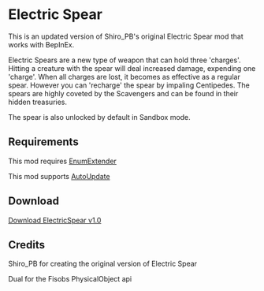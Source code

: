 # Electric Spear
This is an updated version of Shiro_PB's original Electric Spear mod that works with BepInEx.

Electric Spears are a new type of weapon that can hold three 'charges'. Hitting a creature with the spear will deal increased damage, expending one 'charge'. When all charges are lost, it becomes as effective as a regular spear. However you can 'recharge' the spear by impaling Centipedes.
The spears are highly coveted by the Scavengers and can be found in their hidden treasuries.

The spear is also unlocked by default in Sandbox mode.

## Requirements
This mod requires [EnumExtender](https://beestuff.pythonanywhere.com/audb/api/mods/0/1/download/latest)

This mod supports [AutoUpdate](https://beestuff.pythonanywhere.com/audb/api/mods/0/0/download/latest)

## Download
[Download ElectricSpear v1.0](https://github.com/LeeMoriya/ElectricSpear/releases/tag/v1.0)

## Credits
Shiro_PB for creating the original version of Electric Spear

Dual for the Fisobs PhysicalObject api
